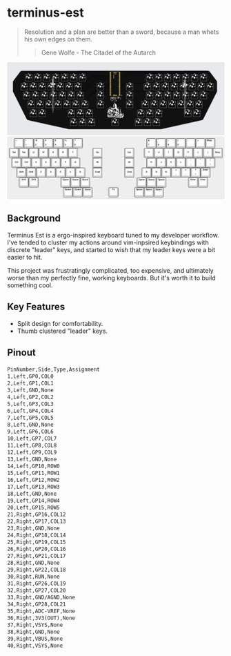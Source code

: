 # terminus-est

> Resolution and a plan are better than a sword, because a man whets his own edges on them.
> > Gene Wolfe - The Citadel of the Autarch

![pcb](./assets/pcb.png)
![layout](./assets/keyboard-layout.png)

## Background 
Terminus Est is a ergo-inspired keyboard tuned to my developer workflow.
I've tended to cluster my actions around vim-inpsired keybindings with discrete "leader" keys, and started to wish that my leader keys were a bit easier to hit.

This project was frustratingly complicated, too expensive, and ultimately worse than my perfectly fine, working keyboards. But it's worth it to build something cool.

## Key Features
- Split design for comfortability.
- Thumb clustered "leader" keys.

## Pinout
```csv
PinNumber,Side,Type,Assignment
1,Left,GP0,COL0
2,Left,GP1,COL1
3,Left,GND,None
4,Left,GP2,COL2
5,Left,GP3,COL3
6,Left,GP4,COL4
7,Left,GP5,COL5
8,Left,GND,None
9,Left,GP6,COL6
10,Left,GP7,COL7
11,Left,GP8,COL8
12,Left,GP9,COL9
13,Left,GND,None
14,Left,GP10,ROW0
15,Left,GP11,ROW1
16,Left,GP12,ROW2
17,Left,GP13,ROW3
18,Left,GND,None
19,Left,GP14,ROW4
20,Left,GP15,ROW5
21,Right,GP16,COL12
22,Right,GP17,COL13
23,Right,GND,None
24,Right,GP18,COL14
25,Right,GP19,COL15
26,Right,GP20,COL16
27,Right,GP21,COL17
28,Right,GND,None
29,Right,GP22,COL18
30,Right,RUN,None
31,Right,GP26,COL19
32,Right,GP27,COL20
33,Right,GND/AGND,None
34,Right,GP28,COL21
35,Right,ADC-VREF,None
36,Right,3V3(OUT),None
37,Right,VSYS,None
38,Right,GND,None
39,Right,VBUS,None
40,Right,VSYS,None
```
